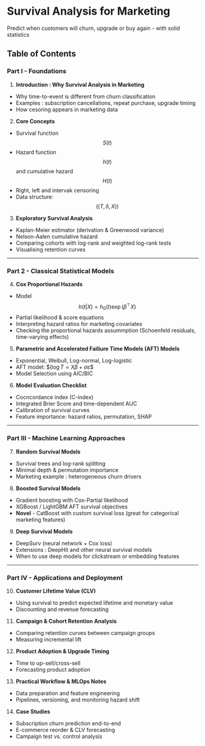 # Survival Analysis for Marketing

Predict when customers will churn, upgrade or buy again - with solid statistics

## Table of Contents

### Part I - Foundations

1. **Introduction : Why Survival Analysis in Marketing**
- Why time-to-event is different from churn classification
- Examples : subscription cancellations, repeat purchase, upgrade timing
- How cesoring appears in marketing data

2. **Core Concepts**
- Survival function $$S(t)$$
- Hazard function $$h(t)$$ and cumulative hazard $$ H(t) $$ 
- Right, left and intervak censoring
- Data structure: $$((T, \delta, X)) $$

3. **Exploratory Survival Analysis**
- Kaplan-Meier estimator (derivation & Greenwood variance)
- Nelson-Aalen cumulative hazard
- Comparing cohorts with log-rank and weighted log-rank tests
- Visualising retention curves

---

### Part 2 - Classical Statistical Models


4. **Cox Proportional Hazards** 
- Model $$h(t|X)=h_0(t)\exp(\beta^\top X)$$
- Partial likelihood & score equations
- Interpreting hazard ratios for marketing covariates
- Checking the proportional hazards assummption (Schoenfeld residuals, time-varying effects)

5. **Parametric and Accelerated Failiure Time Models (AFT) Models**
- Exponential, Weibull, Log-normal, Log-logistic
- AFT model: $$(\log T = X\beta+\sigma\varepsilon\$$
- Model Selection using AIC/BIC

6. **Model Evaluation Checklist**
- Cocncordance index (C-index)
- Integrated Brier Score and time-dependent AUC
- Calibration of survival curves
- Feature importance: hazard ratios, permutation, SHAP

---

### Part III - Machine Learning Approaches

7. **Random Survival Models**
- Survival trees and log-rank splitting
- Minimal depth & permutation importance
- Marketing example : heterogeneous churn drivers

8. **Boosted Survival Models**
- Gradient boosting with Cox-Partial likelihood
- XGBoost / LightGBM AFT survival objectives
- **Novel** - CatBoost with custom survival loss (great for categorical marketing features)

9. **Deep Survival Models**
- DeepSurv (neural network + Cox loss)
- Extensions : DeepHit and other neural survival models
- When to use deep models for clickstream or embedding features

---

### Part IV - Applications and Deployment
10. **Customer Lifetime Value (CLV)**
- Using survival to predict expected lifetime and monetary value
- Discounting and revenue forecasting

11. **Campaign & Cohort Retention Analysis**
- Comparing retention curves between campaign groups
- Measuring incremental lift

12. **Product Adoption & Upgrade Timing**
- Time to up-sell/cross-sell
- Forecasting product adoption

13. **Practical Workflow & MLOps Notes**
- Data preparation and feature engineering
- Pipelines, versioning, and monitoring hazard shift

14. **Case Studies**
- Subscription churn prediction end-to-end
- E-commerce reorder & CLV forecasting
- Campaign test vs. control analysis
